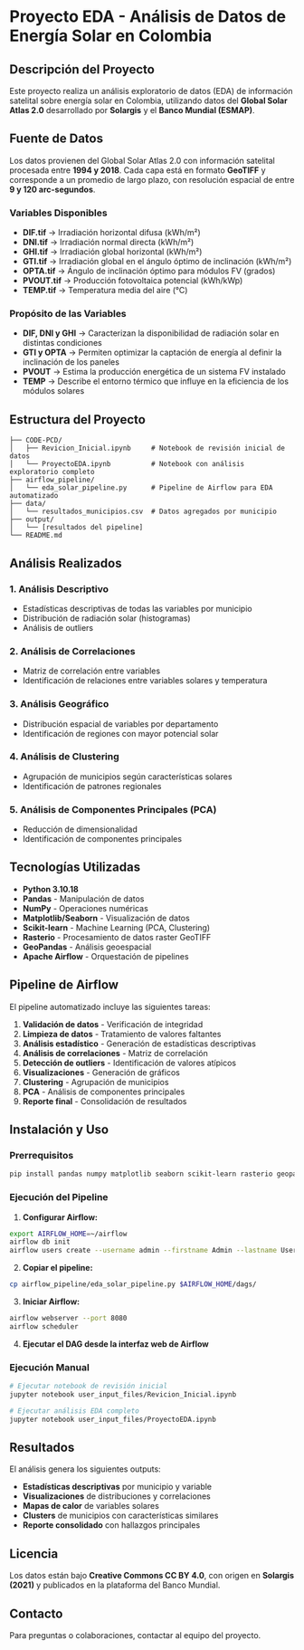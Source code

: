 # Proyecto EDA - Análisis de Datos de Energía Solar en Colombia

## Descripción del Proyecto

Este proyecto realiza un análisis exploratorio de datos (EDA) de información satelital sobre energía solar en Colombia, utilizando datos del **Global Solar Atlas 2.0** desarrollado por **Solargis** y el **Banco Mundial (ESMAP)**.

## Fuente de Datos

Los datos provienen del Global Solar Atlas 2.0 con información satelital procesada entre **1994 y 2018**. Cada capa está en formato **GeoTIFF** y corresponde a un promedio de largo plazo, con resolución espacial de entre **9 y 120 arc-segundos**.

### Variables Disponibles

- **DIF.tif** → Irradiación horizontal difusa (kWh/m²)
- **DNI.tif** → Irradiación normal directa (kWh/m²)
- **GHI.tif** → Irradiación global horizontal (kWh/m²)
- **GTI.tif** → Irradiación global en el ángulo óptimo de inclinación (kWh/m²)
- **OPTA.tif** → Ángulo de inclinación óptimo para módulos FV (grados)
- **PVOUT.tif** → Producción fotovoltaica potencial (kWh/kWp)
- **TEMP.tif** → Temperatura media del aire (°C)

### Propósito de las Variables

- **DIF, DNI y GHI** → Caracterizan la disponibilidad de radiación solar en distintas condiciones
- **GTI y OPTA** → Permiten optimizar la captación de energía al definir la inclinación de los paneles
- **PVOUT** → Estima la producción energética de un sistema FV instalado
- **TEMP** → Describe el entorno térmico que influye en la eficiencia de los módulos solares

## Estructura del Proyecto

```
├── CODE-PCD/
│   ├── Revicion_Inicial.ipynb     # Notebook de revisión inicial de datos
│   └── ProyectoEDA.ipynb          # Notebook con análisis exploratorio completo
├── airflow_pipeline/
│   └── eda_solar_pipeline.py      # Pipeline de Airflow para EDA automatizado
├── data/
│   └── resultados_municipios.csv  # Datos agregados por municipio
├── output/
│   └── [resultados del pipeline]
└── README.md
```

## Análisis Realizados

### 1. Análisis Descriptivo
- Estadísticas descriptivas de todas las variables por municipio
- Distribución de radiación solar (histogramas)
- Análisis de outliers

### 2. Análisis de Correlaciones
- Matriz de correlación entre variables
- Identificación de relaciones entre variables solares y temperatura

### 3. Análisis Geográfico
- Distribución espacial de variables por departamento
- Identificación de regiones con mayor potencial solar

### 4. Análisis de Clustering
- Agrupación de municipios según características solares
- Identificación de patrones regionales

### 5. Análisis de Componentes Principales (PCA)
- Reducción de dimensionalidad
- Identificación de componentes principales

## Tecnologías Utilizadas

- **Python 3.10.18**
- **Pandas** - Manipulación de datos
- **NumPy** - Operaciones numéricas
- **Matplotlib/Seaborn** - Visualización de datos
- **Scikit-learn** - Machine Learning (PCA, Clustering)
- **Rasterio** - Procesamiento de datos raster GeoTIFF
- **GeoPandas** - Análisis geoespacial
- **Apache Airflow** - Orquestación de pipelines

## Pipeline de Airflow

El pipeline automatizado incluye las siguientes tareas:

1. **Validación de datos** - Verificación de integridad
2. **Limpieza de datos** - Tratamiento de valores faltantes
3. **Análisis estadístico** - Generación de estadísticas descriptivas
4. **Análisis de correlaciones** - Matriz de correlación
5. **Detección de outliers** - Identificación de valores atípicos
6. **Visualizaciones** - Generación de gráficos
7. **Clustering** - Agrupación de municipios
8. **PCA** - Análisis de componentes principales
9. **Reporte final** - Consolidación de resultados

## Instalación y Uso

### Prerrequisitos

```bash
pip install pandas numpy matplotlib seaborn scikit-learn rasterio geopandas apache-airflow
```

### Ejecución del Pipeline

1. **Configurar Airflow:**
```bash
export AIRFLOW_HOME=~/airflow
airflow db init
airflow users create --username admin --firstname Admin --lastname User --role Admin --email admin@example.com
```

2. **Copiar el pipeline:**
```bash
cp airflow_pipeline/eda_solar_pipeline.py $AIRFLOW_HOME/dags/
```

3. **Iniciar Airflow:**
```bash
airflow webserver --port 8080
airflow scheduler
```

4. **Ejecutar el DAG desde la interfaz web de Airflow**

### Ejecución Manual

```bash
# Ejecutar notebook de revisión inicial
jupyter notebook user_input_files/Revicion_Inicial.ipynb

# Ejecutar análisis EDA completo
jupyter notebook user_input_files/ProyectoEDA.ipynb
```

## Resultados

El análisis genera los siguientes outputs:

- **Estadísticas descriptivas** por municipio y variable
- **Visualizaciones** de distribuciones y correlaciones
- **Mapas de calor** de variables solares
- **Clusters** de municipios con características similares
- **Reporte consolidado** con hallazgos principales

## Licencia

Los datos están bajo **Creative Commons CC BY 4.0**, con origen en **Solargis (2021)** y publicados en la plataforma del Banco Mundial.

## Contacto

Para preguntas o colaboraciones, contactar al equipo del proyecto.
